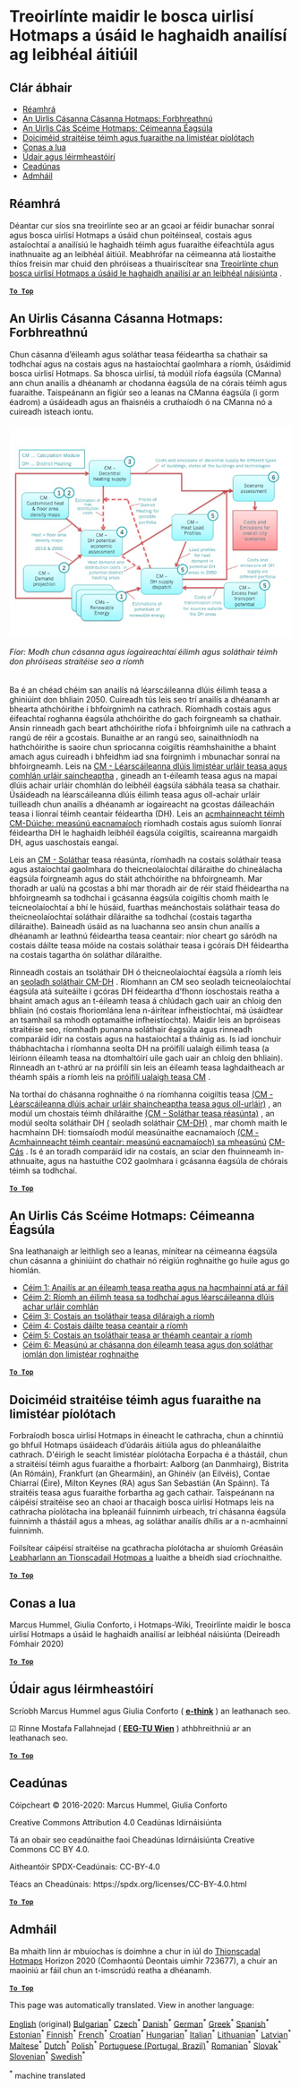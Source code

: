 <h1><a class="anchor" id="guidelines-for-using-the-hotmaps-toolbox-for-analyses-at-local-level" href="#guidelines-for-using-the-hotmaps-toolbox-for-analyses-at-local-level"><i class="fa fa-link"></i></a>Treoirlínte maidir le bosca uirlisí Hotmaps a úsáid le haghaidh anailísí ag leibhéal áitiúil</h1><h2><a class="anchor" id="table-of-contents" href="#table-of-contents"><i class="fa fa-link"></i></a> Clár ábhair</h2><ul><li> <a href="#introduction">Réamhrá</a></li><li> <a href="#the-hotmaps-scenario-toolchain-overview">An Uirlis Cásanna Cásanna Hotmaps: Forbhreathnú</a></li><li> <a href="#the-hotmaps-scenario-toolchain-different-steps">An Uirlis Cás Scéime Hotmaps: Céimeanna Éagsúla</a></li><li> <a href="#pilot-areas-heating-and-cooling-strategy-documents">Doiciméid straitéise téimh agus fuaraithe na limistéar píolótach</a></li><li> <a href="#how-to-cite">Conas a lua</a></li><li> <a href="#authors-and-reviewers">Údair agus léirmheastóirí</a></li><li> <a href="#license">Ceadúnas</a></li><li> <a href="#acknowledgement">Admháil</a></li></ul><h2><a class="anchor" id="introduction" href="#introduction"><i class="fa fa-link"></i></a> Réamhrá</h2><p> Déantar cur síos sna treoirlínte seo ar an gcaoi ar féidir bunachar sonraí agus bosca uirlisí Hotmaps a úsáid chun poitéinseal, costais agus astaíochtaí a anailísiú le haghaidh téimh agus fuaraithe éifeachtúla agus inathnuaite ag an leibhéal áitiúil. Meabhrófar na céimeanna atá liostaithe thíos freisin mar chuid den phróiseas a thuairiscítear sna <a href="https://wiki.hotmaps.hevs.ch/en/guide-national-level-comprehensive-assessment-eed#introduction">Treoirlínte chun bosca uirlisí Hotmaps a úsáid le haghaidh anailísí ar an leibhéal náisiúnta</a> .</p><p><ins> <code><strong><a href="#table-of-contents">To Top</a></strong></code></ins></p><h2><a class="anchor" id="the-hotmaps-scenario-toolchain--overview" href="#the-hotmaps-scenario-toolchain--overview"><i class="fa fa-link"></i></a> An Uirlis Cásanna Cásanna Hotmaps: Forbhreathnú</h2><p> Chun cásanna d’éileamh agus soláthar teasa féideartha sa chathair sa todhchaí agus na costais agus na hastaíochtaí gaolmhara a ríomh, úsáidimid bosca uirlisí Hotmaps. Sa bhosca uirlisí, tá modúil ríofa éagsúla (CManna) ann chun anailís a dhéanamh ar chodanna éagsúla de na córais téimh agus fuaraithe. Taispeánann an figiúr seo a leanas na CManna éagsúla (i gorm éadrom) a úsáideadh agus an fhaisnéis a cruthaíodh ó na CManna nó a cuireadh isteach iontu.<br/><br/><img src="/en/guide-local-and-municipal-levels/Toolchain_29_06_2020.jpg"/></p><p> <em>Fíor: Modh chun cásanna agus íogaireachtaí éilimh agus soláthair téimh don phróiseas straitéise seo a ríomh</em><br/><br/><br/> Ba é an chéad chéim san anailís ná léarscáileanna dlúis éilimh teasa a ghiniúint don bhliain 2050. Cuireadh tús leis seo trí anailís a dhéanamh ar bhearta athchóirithe i bhfoirgnimh na cathrach. Ríomhadh costais agus éifeachtaí roghanna éagsúla athchóirithe do gach foirgneamh sa chathair. Ansin rinneadh gach beart athchóirithe ríofa i bhfoirgnimh uile na cathrach a rangú de réir a gcostais. Bunaithe ar an rangú seo, sainaithníodh na hathchóirithe is saoire chun spriocanna coigiltis réamhshainithe a bhaint amach agus cuireadh i bhfeidhm iad sna foirgnimh i mbunachar sonraí na bhfoirgneamh. Leis na <a href="https://wiki.hotmaps.eu/en/CM-Customized-heat-and-floor-area-density-maps">CM - Léarscáileanna dlúis limistéar urláir teasa agus comhlán urláir saincheaptha</a> , gineadh an t-éileamh teasa agus na mapaí dlúis achair urláir chomhlán do leibhéil éagsúla sábhála teasa sa chathair. Úsáideadh na léarscáileanna dlúis éilimh teasa agus oll-achair urláir tuilleadh chun anailís a dhéanamh ar íogaireacht na gcostas dáileacháin teasa i líonraí téimh ceantair féideartha (DH). Leis an <a href="https://wiki.hotmaps.eu/en/CM-District-heating-potential-economic-assessment">acmhainneacht téimh CM-Dúiche: measúnú eacnamaíoch</a> ríomhadh costais agus suíomh líonraí féideartha DH le haghaidh leibhéil éagsúla coigiltis, scaireanna margaidh DH, agus uaschostais eangaí.</p><p> Leis an <a href="https://wiki.hotmaps.eu/en/CM-Decentral-heating-supply">CM - Soláthar</a> teasa réasúnta, ríomhadh na costais soláthair teasa agus astaíochtaí gaolmhara do theicneolaíochtaí díláraithe do chineálacha éagsúla foirgneamh agus do stáit athchóirithe na bhfoirgneamh. Mar thoradh ar ualú na gcostas a bhí mar thoradh air de réir staid fhéideartha na bhfoirgneamh sa todhchaí i gcásanna éagsúla coigiltis chomh maith le teicneolaíochtaí a bhí le húsáid, fuarthas meánchostais soláthair teasa do theicneolaíochtaí soláthair díláraithe sa todhchaí (costais tagartha díláraithe). Baineadh úsáid as na luachanna seo ansin chun anailís a dhéanamh ar leathnú féideartha teasa ceantair: níor cheart go sáródh na costais dáilte teasa móide na costais soláthair teasa i gcórais DH féideartha na costais tagartha ón soláthar díláraithe.</p><p> Rinneadh costais an tsoláthair DH ó theicneolaíochtaí éagsúla a ríomh leis an <a href="https://wiki.hotmaps.eu/en/CM-District-heating-supply-dispatch">seoladh soláthair CM-DH</a> . Ríomhann an CM seo seoladh teicneolaíochtaí éagsúla atá suiteáilte i gcóras DH féideartha d’fhonn íoschostais reatha a bhaint amach agus an t-éileamh teasa á chlúdach gach uair an chloig den bhliain (nó costais fhoriomlána lena n-áirítear infheistíochtaí, má úsáidtear an tsamhail sa mhodh optamaithe infheistíochta). Maidir leis an bpróiseas straitéise seo, ríomhadh punanna soláthair éagsúla agus rinneadh comparáid idir na costais agus na hastaíochtaí a tháinig as. Is iad ionchuir thábhachtacha i ríomhanna seolta DH na próifílí ualaigh éilimh teasa (a léiríonn éileamh teasa na dtomhaltóirí uile gach uair an chloig den bhliain). Rinneadh an t-athrú ar na próifílí sin leis an éileamh teasa laghdaitheach ar théamh spáis a ríomh leis na <a href="https://wiki.hotmaps.hevs.ch/en/CM-Heat-load-profiles">próifílí ualaigh teasa CM</a> .</p><p> Na torthaí do chásanna roghnaithe ó na ríomhanna coigiltis teasa <a href="https://wiki.hotmaps.eu/en/CM-Customized-heat-and-floor-area-density-maps">(CM - Léarscáileanna dlúis achair urláir shaincheaptha teasa agus oll-urláir)</a> , an modúl um chostais téimh dhíláraithe <a href="https://wiki.hotmaps.eu/en/CM-Decentral-heating-supply">(CM - Soláthar teasa réasúnta)</a> , an modúl seolta soláthair DH <a href="https://wiki.hotmaps.eu/en/CM-District-heating-supply-dispatch">(</a> seoladh soláthair <a href="https://wiki.hotmaps.eu/en/CM-District-heating-supply-dispatch">CM-DH)</a> , mar chomh maith le hacmhainn DH: tiomsaíodh modúl measúnaithe eacnamaíoch <a href="https://wiki.hotmaps.eu/en/CM-District-heating-potential-economic-assessment">(CM - Acmhainneacht téimh ceantair: measúnú eacnamaíoch) sa mheasúnú</a> <a href="https://wiki.hotmaps.eu/en/CM-Scenario-assessment">CM-Cás</a> . Is é an toradh comparáid idir na costais, an sciar den fhuinneamh in-athnuaite, agus na hastuithe CO2 gaolmhara i gcásanna éagsúla de chórais téimh sa todhchaí.</p><p><ins> <code><strong><a href="#table-of-contents">To Top</a></strong></code></ins></p><h2><a class="anchor" id="the-hotmaps-scenario-toolchain--different-steps" href="#the-hotmaps-scenario-toolchain--different-steps"><i class="fa fa-link"></i></a> An Uirlis Cás Scéime Hotmaps: Céimeanna Éagsúla</h2><p> Sna leathanaigh ar leithligh seo a leanas, mínítear na céimeanna éagsúla chun cásanna a ghiniúint do chathair nó réigiún roghnaithe go huile agus go hiomlán.</p><ul><li> <a href="https://wiki.hotmaps.eu/en/Step-1-Analysis-of-current-heat-demand-and-available-resource-potentials">Céim 1: Anailís ar an éileamh teasa reatha agus na hacmhainní atá ar fáil</a></li><li> <a href="https://wiki.hotmaps.eu/en/Step-2-Calculation-of-future-heat-demand-and-gross-floor-area-density-maps">Céim 2: Ríomh an éilimh teasa sa todhchaí agus léarscáileanna dlúis achar urláir comhlán</a></li><li> <a href="https://wiki.hotmaps.eu/en/Step-3-Calculation-of-costs-of-decentral-heat-supply">Céim 3: Costais an tsoláthair teasa díláraigh a ríomh</a></li><li> <a href="https://wiki.hotmaps.eu/en/Step-4-Calculation-of-district-heating-distribution-costs">Céim 4: Costais dáilte teasa ceantair a ríomh</a></li><li> <a href="https://wiki.hotmaps.eu/en/Step-5-Calculation-of-costs-of-heat-supply-to-district-heating">Céim 5: Costais an tsoláthair teasa ar théamh ceantair a ríomh</a></li><li> <a href="https://wiki.hotmaps.eu/en/Step-6-Assessment-of-scenarios-for-entire-heat-demand-and-supply-for-the-selected-area">Céim 6: Measúnú ar chásanna don éileamh teasa agus don soláthar iomlán don limistéar roghnaithe</a></li></ul><p><ins> <code><strong><a href="#table-of-contents">To Top</a></strong></code></ins></p><h2><a class="anchor" id="pilot-areas-heating-and-cooling-strategy-documents" href="#pilot-areas-heating-and-cooling-strategy-documents"><i class="fa fa-link"></i></a> Doiciméid straitéise téimh agus fuaraithe na limistéar píolótach</h2><p> Forbraíodh bosca uirlisí Hotmaps in éineacht le cathracha, chun a chinntiú go bhfuil Hotmaps úsáideach d’údaráis áitiúla agus do phleanálaithe cathrach. D&#39;éirigh le seacht limistéar píolótacha Eorpacha é a thástáil, chun a straitéisí téimh agus fuaraithe a fhorbairt: Aalborg (an Danmhairg), Bistrita (An Rómáin), Frankfurt (an Ghearmáin), an Ghinéiv (an Eilvéis), Contae Chiarraí (Éire), Milton Keynes (RA) agus San Sebastián (An Spáinn). Tá straitéis teasa agus fuaraithe forbartha ag gach cathair. Taispeánann na cáipéisí straitéise seo an chaoi ar thacaigh bosca uirlisí Hotmaps leis na cathracha píolótacha ina bpleanáil fuinnimh uirbeach, trí chásanna éagsúla fuinnimh a thástáil agus a mheas, ag soláthar anailís dhílis ar a n-acmhainní fuinnimh.</p><p> Foilsítear cáipéisí straitéise na gcathracha píolótacha ar shuíomh Gréasáin <a href="https://www.hotmaps-project.eu/library/">Leabharlann an Tionscadail Hotmpas a</a> luaithe a bheidh siad críochnaithe.</p><p><ins> <code><strong><a href="#table-of-contents">To Top</a></strong></code></ins></p><h2><a class="anchor" id="how-to-cite" href="#how-to-cite"><i class="fa fa-link"></i></a> Conas a lua</h2><p> Marcus Hummel, Giulia Conforto, i Hotmaps-Wiki, Treoirlínte maidir le bosca uirlisí Hotmaps a úsáid le haghaidh anailísí ar leibhéal náisiúnta (Deireadh Fómhair 2020)</p><p><ins> <code><strong><a href="#table-of-contents">To Top</a></strong></code></ins></p><h2><a class="anchor" id="authors-and-reviewers" href="#authors-and-reviewers"><i class="fa fa-link"></i></a> Údair agus léirmheastóirí</h2><p> Scríobh Marcus Hummel agus Giulia Conforto ( <strong><a href="https://e-think.ac.at">e-think</a></strong> ) an leathanach seo.</p><p> ☑ Rinne Mostafa Fallahnejad ( <strong><a href="https://eeg.tuwien.ac.at/">EEG-TU Wien</a></strong> ) athbhreithniú ar an leathanach seo.</p><p> <a href="#table-of-contents"><strong><code>To Top</code></strong></a></p><h2><a class="anchor" id="license" href="#license"><i class="fa fa-link"></i></a> Ceadúnas</h2><p> Cóipcheart © 2016-2020: Marcus Hummel, Giulia Conforto</p><p> Creative Commons Attribution 4.0 Ceadúnas Idirnáisiúnta</p><p> Tá an obair seo ceadúnaithe faoi Cheadúnas Idirnáisiúnta Creative Commons CC BY 4.0.</p><p> Aitheantóir SPDX-Ceadúnais: CC-BY-4.0</p><p> Téacs an Cheadúnais: https://spdx.org/licenses/CC-BY-4.0.html</p><p><ins> <code><strong><a href="#table-of-contents">To Top</a></strong></code></ins></p><h2><a class="anchor" id="acknowledgement" href="#acknowledgement"><i class="fa fa-link"></i></a> Admháil</h2><p> Ba mhaith linn ár mbuíochas is doimhne a chur in iúl do <a href="https://www.hotmaps-project.eu">Thionscadal Hotmaps</a> Horizon 2020 (Comhaontú Deontais uimhir 723677), a chuir an maoiniú ar fáil chun an t-imscrúdú reatha a dhéanamh.</p><p><ins> <code><strong><a href="#table-of-contents">To Top</a></strong></code></ins></p>
<!--- THIS IS A SUPER UNIQUE IDENTIFIER -->

This page was automatically translated. View in another language:

[English](../en/guide-local-and-municipal-levels) (original) [Bulgarian](../bg/guide-local-and-municipal-levels)<sup>\*</sup> [Czech](../cs/guide-local-and-municipal-levels)<sup>\*</sup> [Danish](../da/guide-local-and-municipal-levels)<sup>\*</sup> [German](../de/guide-local-and-municipal-levels)<sup>\*</sup> [Greek](../el/guide-local-and-municipal-levels)<sup>\*</sup> [Spanish](../es/guide-local-and-municipal-levels)<sup>\*</sup> [Estonian](../et/guide-local-and-municipal-levels)<sup>\*</sup> [Finnish](../fi/guide-local-and-municipal-levels)<sup>\*</sup> [French](../fr/guide-local-and-municipal-levels)<sup>\*</sup>  [Croatian](../hr/guide-local-and-municipal-levels)<sup>\*</sup> [Hungarian](../hu/guide-local-and-municipal-levels)<sup>\*</sup> [Italian](../it/guide-local-and-municipal-levels)<sup>\*</sup> [Lithuanian](../lt/guide-local-and-municipal-levels)<sup>\*</sup> [Latvian](../lv/guide-local-and-municipal-levels)<sup>\*</sup> [Maltese](../mt/guide-local-and-municipal-levels)<sup>\*</sup> [Dutch](../nl/guide-local-and-municipal-levels)<sup>\*</sup> [Polish](../pl/guide-local-and-municipal-levels)<sup>\*</sup> [Portuguese (Portugal, Brazil)](../pt/guide-local-and-municipal-levels)<sup>\*</sup> [Romanian](../ro/guide-local-and-municipal-levels)<sup>\*</sup> [Slovak](../sk/guide-local-and-municipal-levels)<sup>\*</sup> [Slovenian](../sl/guide-local-and-municipal-levels)<sup>\*</sup> [Swedish](../sv/guide-local-and-municipal-levels)<sup>\*</sup> 

<sup>\*</sup> machine translated
